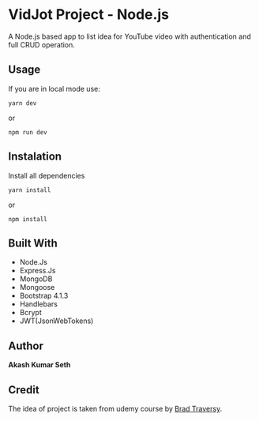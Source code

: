 # VidJot Project - Node.js

A Node.js based app to list idea for YouTube video with authentication and full CRUD operation.

## Usage
If you are in local mode use:

```
yarn dev 
```
or

```
npm run dev 
```

## Instalation

Install all dependencies

```
yarn install 
```
or
```
npm install 
```

## Built With

* Node.Js
* Express.Js
* MongoDB
* Mongoose
* Bootstrap 4.1.3
* Handlebars
* Bcrypt
* JWT(JsonWebTokens)

## Author

**Akash Kumar Seth**

## Credit
 The idea of project is taken from udemy course by [Brad Traversy](https://www.udemy.com/nodejs-express-mongodb-dev-to-deployment/).
